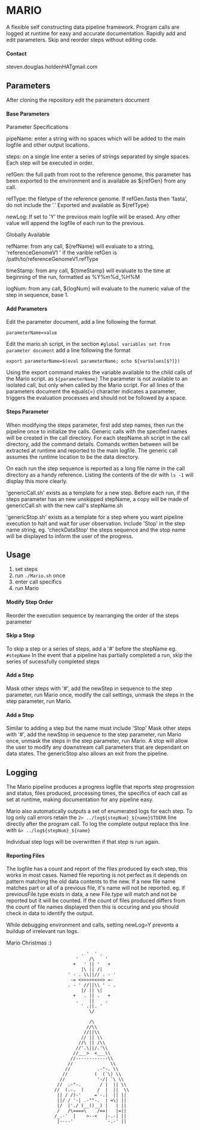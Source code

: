 # MARIO

A flexible self constructing data pipeline framework.
Program calls are logged at runtime for easy and accurate documentation.
Rapidly add and edit parameters.
Skip and reorder steps without editing code.

#### Contact
steven.douglas.holdenHATgmail.com

## Parameters

After cloning the repository edit the parameters document

#### Base Parameters

Parameter Specifications

pipeName: enter a string with no spaces which will be added to the main logfile and other output locations.

steps: on a single line enter a series of strings separated by single spaces. Each step will be executed in order.

refGen: the full path from root to the reference genome, this parameter has been exported to the environment and is available as ${refGen} from any call.

refType: the filetype of the reference genome. If refGen.fasta then 'fasta', do not include the '.' Exported and available as ${refType}

newLog: If set to 'Y' the previous main logfile will be erased. Any other value will append the logfile of each run to the previous.

Globally Available

refName:  from any call, ${refName} will evaluate to a string, 'referenceGenomeV1 ' if the varible refGen is /path/to/referenceGenomeV1.refType

timeStamp: from any call, ${timeStamp} will evaluate to the time at beginning of the run, formatted as %Y%m%d_%H%M

logNum: from any call, ${logNum} will evaluate to the numeric value of the step in sequence, base 1.

#### Add Parameters
Edit the parameter document, add a line following the format

	parameterName=value
Edit the mario.sh script, in the section `#global variables set from parameter document` add a line following the format

	export parameterName=$(eval parameterName; echo ${varValues[$?]})
Using the export command makes the variable available to the child calls of the Mario script.  as `${parameterName}`
The parameter is not available to an isolated call, but only when called by the Mario script.
For all lines of the parameters document the equals(=) character indicates a parameter, triggers the evaluation processes and should not be followed by a space.

#### Steps Parameter
When modifying the steps parameter, first add step names, then run the pipeline once to initialize the calls.
Generic calls with the specified names will be created in the call directory.
For each stepName.sh script in the call directory, add the command details.
Comands written between <CALL> <PARAMETERS> will be extracted at runtime and reported to the main logfile.
The generic call assumes the runtime location to be the data directory.

On each run the step sequence is reported as a long file name in the call directory as a handy reference. Listing the contents of the dir with `ls -1` will display this more clearly.

'genericCall.sh' exists as a template for a new step. Before each run, if the steps parameter has an new unskipped stepName,
a copy will be made of genericCall.sh with the new call's stepName.sh

'genericStop.sh' exists as a template for a step where you want pipeline execution to halt and wait for user observation. Include 'Stop' in the step name string, eg. 'checkDataStop' the steps sequence and the stop name will be displayed to inform the user of the progress.

## Usage

1. set steps
1. run `./Mario.sh` once
1. enter call specifics
1. run Mario

#### Modify Step Order
Reorder the execution sequence by rearranging the order of the steps parameter
#### Skip a Step
To skip a step or a series of steps, add a '#' before the stepName eg. `#stepName`
In the event that a pipeline has partially completed a run, skip the series of sucessfully completed steps
#### Add a Step
Mask other steps with '#', add the newStep in sequence to the step parameter, run Mario once, modify the call settings, unmask the steps in the step parameter, run Mario.
#### Add a Stop
Similar to adding a step but the name must include 'Stop'
Mask other steps with '#', add the newStop in sequence to the step parameter, run Mario once, unmask the steps in the step parameter, run Mario.
A stop will allow the user to modify any downstream call parameters that are dependant on data states. The genericStop also allows an exit from the pipeline.

## Logging

The Mario pipeline produces a progress logfile that reports step progression and status, files produced, processing times, the specifics of each call as set at runtime, making documentation for any pipeline easy.

Mario also automatically outputs a set of enumerated logs for each step.
To log only call errors retain the `2> ../log${stepNum}_${name}STDERR` line directly after the program call.
To log the complete output replace this line with `&> ../log${stepNum}_${name}`

Individual step logs will be overwritten if that step is run again.

#### Reporting Files
The logfile has a count and report of the files produced by each step, this works in most cases.
Named file reporting is not perfect as it depends on pattern matching the old data contents to the new.
If a new file name matches part or all of a previous file, it's name will not be reported.
eg. if previousFile.type exists in data, a new File.type will match and not be reported but it will be counted.
If the count of files produced differs from the count of file names displayed then this is occuring and you should check in data to identify the output.

While debugging environment and calls, setting newLog=Y prevents a buildup of irrelevant run logs.


Mario Christmas :)

```
                            . '  ' .
                          '    /\    '
                         +   ' || '   +
                            |\ || /|
                       ' - . \\||// . - '
                        -= <>>>><<<<> =-
                       . - ' //||\\ ' - .
                            |/ || \|
                         +   . || .   +
                          .    ||    .
                            ' .||. '
                               \/

                               /\
                              //\\
                             //||\\
                            // || \\
                           //\ || /\\
                          //'.\||/.'\\
                         //___>  <___\\
                        //------------\\
                       //              \\
                      //          .-"-. \\
                     //          (  (`\) \\
                    //            '-/| `\ \\
                   //  .-"-.       / |  || \\
                  //  (.-.  )     /  |  ||  \\
                   || / /)-'     =`-.|  || ||
                   ||/ / '-| .-""-.  | =\| ||
                   |/  |'./ (__()__) |   | ||
                   /   /\====\    /==|   |=||
                  /_.-'  |    >--<   |-.-| ||
                   |----'            `-.-' ||


```
